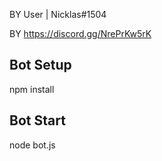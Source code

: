 BY User | Nicklas#1504

BY https://discord.gg/NrePrKw5rK


## Bot Setup

npm install

## Bot Start

node bot.js
